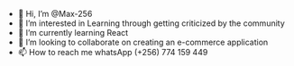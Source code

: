 - 👋 Hi, I’m @Max-256
- 👀 I’m interested in Learning through getting criticized by the community
- 🌱 I’m currently learning React
- 💞️ I’m looking to collaborate on creating an e-commerce application
- 📫 How to reach me whatsApp (+256) 774 159 449

<!---
Max-256/Max-256 is a ✨ special ✨ repository because its `README.md` (this file) appears on your GitHub profile.
You can click the Preview link to take a look at your changes.
--->
